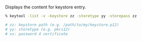 
Displays the content for keystore entry.

```sh
% keytool -list -v -keystore zz -storetype yy -storepass zz

# zz: keystore path (e.g. /path/to/my/keystore.p12)
# yy: storetype (e.g. pkcs12)
# xx: password 4 certificate
```
